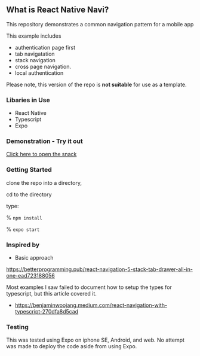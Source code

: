 ## What is React Native Navi? 

This repository demonstrates a common navigation pattern for a mobile app

This example includes
* authentication page first 
* tab navigatation
* stack navigation 
* cross page navigation.
* local authentication


Please note,  this version of the repo is **not suitable** for use as a template.  

### Libaries in Use

* React Native
* Typescript
* Expo

### Demonstration - Try it out

[Click here to open the snack](https://snack.expo.dev/@dotterpop1/github.com-ericsfeed-react-native-navi?platform=web)

### Getting Started

clone the repo into a directory, 

cd to the directory

type:

% `npm install`

% `expo start`


### Inspired by

* Basic approach

https://betterprogramming.pub/react-navigation-5-stack-tab-drawer-all-in-one-ead723188056

Most examples I saw failed to document how to setup the types for typescript, but this article covered it.

* https://benjaminwoojang.medium.com/react-navigation-with-typescript-270dfa8d5cad

### Testing

This was tested using Expo on iphone SE, Android, and web.  No attempt was made to deploy the code aside from using Expo.


